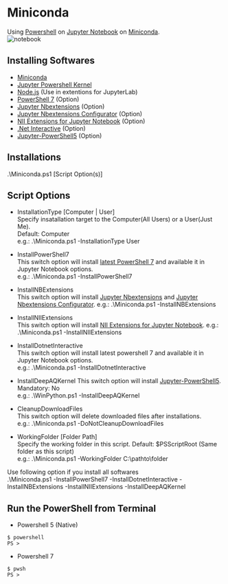 # Miniconda
Using [Powershell](https://github.com/PowerShell/PowerShell) on [Jupyter Notebook](https://jupyter.org/) on [Miniconda](https://docs.conda.io/en/latest/miniconda.html).  
![notebook](https://user-images.githubusercontent.com/20841864/93240613-4ebc5100-f7bf-11ea-9ff5-586a28ab5492.png)

## Installing Softwares
- [Miniconda](https://docs.conda.io/en/latest/miniconda.html)
- [Jupyter Powershell Kernel](https://github.com/vors/jupyter-powershell)
- [Node.js](https://nodejs.org/) (Use in extentions for JupyterLab)
- [PowerShell 7](https://github.com/PowerShell/PowerShell) (Option)
- [Jupyter Nbextensions](https://github.com/ipython-contrib/jupyter_contrib_nbextensions) (Option)
- [Jupyter Nbextensions Configurator](https://github.com/Jupyter-contrib/jupyter_nbextensions_configurator) (Option)
- [NII Extensions for Jupyter Notebook](https://github.com/NII-cloud-operation) (Option)
- [.Net Interactive](https://github.com/dotnet/interactive) (Option)
- [Jupyter-PowerShell5](https://github.com/DeepAQ/Jupyter-PowerShell5) (Option)

## Installations
.\Miniconda.ps1 [Script Option(s)]
## Script Options
 - InstallationType [Computer | User]   
Specify insatallation target to the Computer(All Users) or a User(Just Me).  
Default: Computer  
e.g.: .\Miniconda.ps1 -InstallationType User

- InstallPowerShell7  
This switch option will install [latest PowerShell 7](https://github.com/PowerShell/PowerShell/releases/latest) and available it in Jupyter Notebook options.  
e.g.: .\Miniconda.ps1 -InstallPowerShell7

- InstallNBExtensions  
This switch option will install [Jupyter Nbextensions](https://github.com/ipython-contrib/jupyter_contrib_nbextensions) and [Jupyter Nbextensions Configurator](https://github.com/Jupyter-contrib/jupyter_nbextensions_configurator).
e.g.: .\Miniconda.ps1 -InstallNBExtensions

- InstallNIIExtensions  
This switch option will install [NII Extensions for Jupyter Notebook](https://github.com/NII-cloud-operation).
e.g.: .\Miniconda.ps1 -InstallNIIExtensions

- InstallDotnetInteractive  
This switch option will install latest powershell 7 and available it in Jupyter Notebook options.  
e.g.: .\Miniconda.ps1 -InstallDotnetInteractive

- InstallDeepAQKernel
This switch option will install [Jupyter-PowerShell5](https://github.com/DeepAQ/Jupyter-PowerShell5).  
Mandatory: No  
e.g.: .\WinPython.ps1 -InstallDeepAQKernel

- CleanupDownloadFiles  
This switch option will delete downloaded files after installations.  
e.g.: .\Miniconda.ps1 -DoNotCleanupDownloadFiles

- WorkingFolder [Folder Path]  
Specify the working folder in this script.
Default: $PSScriptRoot (Same folder as this script)  
e.g.: .\Miniconda.ps1 -WorkingFolder C:\pathto\folder

Use following option if you install all softwares  
.\Miniconda.ps1 -InstallPowerShell7 -InstallDotnetInteractive -InstallNBExtensions -InstallNIIExtensions -InstallDeepAQKernel

## Run the PowerShell from Terminal
- Powershell 5 (Native)
```
$ powershell
PS >
```
- Powershell 7
```
$ pwsh
PS >
```
